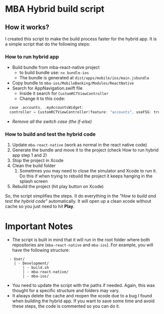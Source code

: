 # MBA Hybrid build script

## How it works?

I created this script to make the build process faster for the hybrid app. It is a simple script that do the following 
steps:

### How to run hybrid app

- Build bundle from mba-react-native project
    - to build bundle use: `nx bundle-ios`
    - The bundle is generated at `dist/apps/mobile/ios/main.jsbundle`
- Copy bundle to `mba-ios/MobileBanking/Modules/ReactNative`
- Search for AppNavigation.swift file
    - Inside it search for `CustomRCTViewController`
    - Change it to this code:
```swift
  case .accounts, .myAccountsWidget:
  controller = CustomRCTViewController(feature: "accounts", useFSG: true)
```
* _Remove all the switch case (the if-else)_

### How to build and test the hybrid code

1. Update `mba-react-native` (work as normal in the react native code)
2. Generate the bundle and move it to the project (check How to run hybrid app step 1 and 2)
3. Stop the project in Xcode
4. Clean the build folder
    1. Sometimes you may need to close the simulator and Xcode to run it. Do this if when trying to rebuild the project it 
keeps hanging in the splash screen
5. Rebuild the project (hit play button on Xcode)

So, the script simplifies the steps. It do everything in the _"How to build and test the hybrid code"_ automatically. It will 
open up a clean xcode without cache so you just need to hit **Play**.

# Important Notes

- The script is built in mind that it will run in the root folder where both repositories are (`mba-react-native` and 
`mba-ios`). For example, you will have the following structure:

```
  - User/
    | - Development/
        | - build.sh
        | - mba-react-native/
        | - mba-ios/
```

- You need to update the script with the paths if needed. Again, this was thought for a specific structure and folders may 
vary.
- It always delete the cache and reopen the xcode due to a bug I found when building the hybrid app. If you want to save 
some time and avoid these steps, the code is commented so you can do it.
